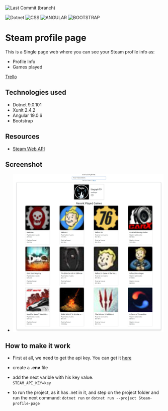 ![Last Commit (branch)](https://badgen.net/github/last-commit/JacksonSan009/Steam-profile-page/master)

![Dotnet](https://img.shields.io/badge/.NET-5C2D91?style=for-the-badge&logo=.net&logoColor=white)
![CSS](https://img.shields.io/badge/CSS-239120?&style=for-the-badge&logo=css3&logoColor=white)
![ANGULAR](https://img.shields.io/badge/Angular-DD0031?style=for-the-badge&logo=angular&logoColor=white)
![BOOTSTRAP](https://img.shields.io/badge/Bootstrap-563D7C?style=for-the-badge&logo=bootstrap&logoColor=white)

# Steam profile page

This is a Single page web where you can see your Steam profile info as:

- Profile Info
- Games played

[Trello](https://trello.com/b/tYfvrFNz/steam-project)

## Technologies used

- Dotnet 9.0.101
- Xunit 2.4.2
- Angular 19.0.6
- Bootstrap

## Resources

- [Steam Web API](https://developer.valvesoftware.com/wiki/Steam_Web_API)

## Screenshot

- ![image](./Assets/Screenshot_20-12-2024_74755_localhost.jpeg)

## How to make it work

- First at all, we need to get the api key. You can get it [here](https://steamcommunity.com/dev/apikey)
- create a **.env** file
- add the next varible with his key value.<br>
  `STEAM_API_KEY=key`

- to run the project, as it has .net in it, and step on the project folder and run the next command: `dotnet run` or `dotnet run --project Steam-profile-page`

